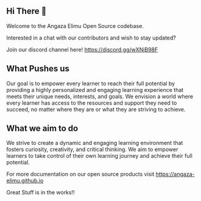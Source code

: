 ## Hi There 👋

Welcome to the Angaza Elimu Open Source codebase.

Interested in a chat with our contributors and wish to stay updated?

Join our discord channel here! https://discord.gg/wXNjB98F

## What Pushes us
Our goal is to empower every learner to reach their full potential by providing a highly personalized and engaging learning experience that meets their unique needs, interests, and goals. We envision a world where every learner has access to the resources and support they need to succeed, no matter where they are or what they are striving to achieve.

## What we aim to do
We strive to create a dynamic and engaging learning environment that fosters curiosity, creativity, and critical thinking. We aim to empower learners to take control of their own learning journey and achieve their full potential.


For more documentation on our open source products visit https://angaza-elimu.github.io

Great Stuff is in the works!!

